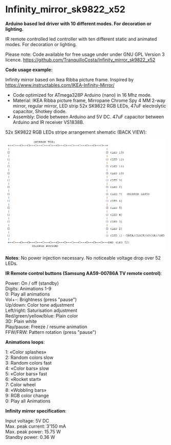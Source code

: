 # Infinity_mirror_sk9822_x52

<b>Arduino based led driver with 10 different modes. For decoration or lighting.</b>  

IR remote controlled led controller with ten different static and animated modes. For decoration or lighting.

Please note: Code available for free usage under under GNU GPL Version 3 licence.
https://github.com/TranquilloCosta/Infinity_mirror_sk9822_x52

<b>Code usage example:</b>

Infinity mirror based on Ikea Ribba picture frame. Inspired by https://www.instructables.com/IKEA-Infinity-Mirror/

- Code optimized for ATmega328P Arduino (nano) in 16 Mhz mode.
- Material: IKEA Ribba picture frame, Mirropane Chrome Spy 4 MM 2-way mirror, regular mirror, LED strip 52x SK9822 RGB LEDs, 47uF electrolytic capacitor, Shotkey diode.
- Assembly: Diode between Arduino and 5V DC. 47uF capacitor between Arduino and IR receiver VS1838B.

52x SK9822 RGB LEDs stripe arrangement shematic (BACK VIEW):

![alt text](https://github.com/TranquilloCosta/Infinity_mirror_sk9822_x52/blob/main/shematic.jpg?raw=true)

<b>Notes</b>: No power injection necessary. No noticeable voltage drop over 52 LEDs.  
  
<b>IR Remote control buttons (Samsung AA59-00786A TV remote control)</b>:  
  
Power: On / off (standby)  
Digits: Animations 1-9  
0: Play all animations  
Vol+-: Brightness (press "pause")  
Up/down: Color tone adjustment  
Left/right: Saturisation adjustment  
Red/green/yellow/blue: Plain color  
3D: Plain white  
Play/pause: Freeze / resume animation  
FFW/FRW: Pattern rotation (press "pause")  
  
<b>Animations loops</b>:  
  
1: «Color splashes»  
2:  Random colors slow  
3:  Random colors fast  
4: «Color bars» slow  
5: «Color bars» fast  
6: «Rocket start»  
7:  Color wheel  
8: «Wobbling bars»  
9:  RGB color change  
0:  Play all Animations  
  
<b>Infinity mirror specification</b>:  
  
Input voltage: 5V DC  
Max. peak current: 3‘150 mA  
Max. peak power: 15.75 W  
Standby power: 0.36 W  
